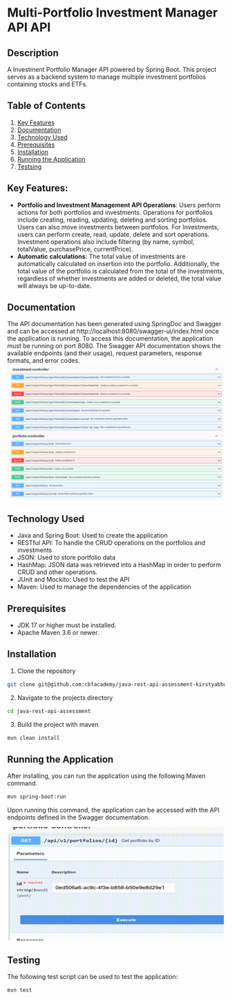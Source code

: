 # Multi-Portfolio Investment Manager API API
## Description
A Investment Portfolio Manager API powered by Spring Boot. This project serves as a backend system to manage multiple investment portfolios containing stocks and ETFs.

## Table of Contents

1. [Key Features](#key-features)
2. [Documentation](#documentation)
3. [Technology Used](#technology-used)
4. [Prerequisites](#prerequisites)
5. [Installation](#installation)
6. [Running the Application](#running-the-application)
7. [Testsing](#testing)

## Key Features:
- **Portfolio and Investment Management API Operations**: Users perform actions for both portfolios and investments. Operations for portfolios include creating, reading, updating, deleting and sorting portfolios. Users can also move investments between portfolios. For Investments, users can perform create, read, update, delete and sort operations. Investment operations also include filtering (by name, symbol, totalValue, purchasePrice, currentPrice).
- **Automatic calculations**: The total value of investments are automatically calculated on insertion into the portfolio. Additionally, the total value of the portfolio is calculated from the total of the investments, regardless of whether investments are added or deleted, the total value will always be up-to-date.

## Documentation
The API documentation has been generated using SpringDoc and Swagger and can be accessed at http://localhost:8080/swagger-ui/index.html once the application is running. To access this documentation, the application must be running on port 8080.
The Swagger API documentation shows the available endpoints (and their usage), request parameters, response formats, and error codes.
![Swagger Documentation of Endpoints](/SwaggerDoc.PNG)

## Technology Used
- Java and Spring Boot: Used to create the application
- RESTful API: To handle the CRUD operations on the portfolios and investments
- JSON: Used to store portfolio data
- HashMap: JSON data was retrieved into a HashMap in order to perform CRUD and other operations.
- JUnit and Mockito: Used to test the API
- Maven: Used to manage the dependencies of the application

## Prerequisites
- JDK 17 or higher must be installed.
- Apache Maven 3.6 or newer.
  
## Installation
1. Clone the repository
```bash
git clone git@github.com:cbfacademy/java-rest-api-assessment-kirstyabhus.git
```
2. Navigate to the projects directory
```bash
cd java-rest-api-assessment
```
3. Build the project with maven
```bash
mvn clean install
```

## Running the Application
After installing, you can run the application using the following Maven command.

  ```bash
  mvn spring-boot:run
  ```

Upon running this command, the application can be accessed with the API endpoints defined in the Swagger documentation.
<p align="center">
  <img src="Swagger_Endpoints.gif" alt="swagger documentation demo" width="500" height="263"/>
</p>

## Testing
The following test script can be used to test the application:
```bash
mvn test
```
